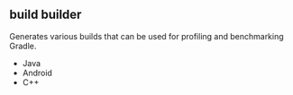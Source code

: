 ## build builder

Generates various builds that can be used for profiling and benchmarking Gradle.

- Java
- Android
- C++
